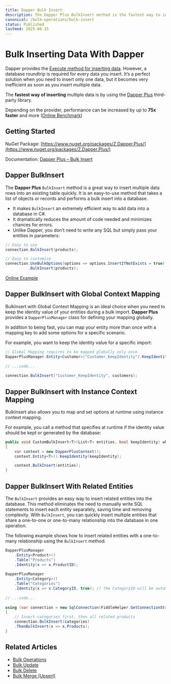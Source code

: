 ```yaml
---
title: Dapper Bulk Insert
description: The Dapper Plus BulkInsert method is the fastest way to insert entities in Dapper. Your performance is increased by up to 50x faster and more.
canonical: /bulk-operations/bulk-insert
status: Published
lastmod: 2025-06-15
---
```


# Bulk Inserting Data With Dapper

Dapper provides the [Execute method for inserting data](/non-query#dapper-insert). However, a database roundtrip is required for every data you insert. It’s a perfect solution when you need to insert only one data, but it becomes very inefficient as soon as you insert multiple data.

The **fastest way of inserting** multiple data is by using the [Dapper Plus](https://dapper-plus.net/) third-party library.

Depending on the provider, performance can be increased by up to **75x faster** and more ([Online Benchmark](https://dotnetfiddle.net/zlTePU))

## Getting Started

NuGet Package: [https://www.nuget.org/packages/Z.Dapper.Plus/](https://www.nuget.org/packages/Z.Dapper.Plus/)

Documentation: [Dapper Plus – Bulk Insert](https://dapper-plus.net/bulk-insert)

## Dapper BulkInsert

The **Dapper Plus** `BulkInsert` method is a great way to insert multiple data rows into an existing table quickly. It is an easy-to-use method that takes a list of objects or records and performs a bulk insert into a database. 

 - It makes `BulkInsert` an extremely efficient way to add data into a database in C#. 
 - It dramatically reduces the amount of code needed and minimizes chances for errors.  
 - Unlike Dapper, you don’t need to write any SQL but simply pass your entities in parameters:

```csharp
// Easy to use
connection.BulkInsert(products);

// Easy to customize
connection.UseBulkOptions(options => options.InsertIfNotExists = true)
		  .BulkInsert(products);
```

[Online Example](https://dotnetfiddle.net/6TTDXX)

## Dapper BulkInsert with Global Context Mapping

BulkInsert with Global Context Mapping is an ideal choice when you need to keep the identity value of your entities during a bulk import. **Dapper Plus** provides a `DapperPlusManager` class for defining your mapping globally.

In addition to being fast, you can map your entity more than once with a mapping key to add some options for a specific scenario.

For example, you want to keep the identity value for a specific import:

```csharp
// Global Mapping requires to be mapped globally only once
DapperPlusManager.Entity<Customer>("Customer_KeepIdentity").KeepIdentity(true);
 
// ...code...
 
connection.BulkInsert("Customer_KeepIdentity", customers);
```

## Dapper BulkInsert with Instance Context Mapping

BulkInsert also allows you to map and set options at runtime using instance context mapping.

For example, you call a method that specifies at runtime if the identity value should be kept or generated by the database:

```csharp
public void CustomBulkInsert<T>(List<T> entities, bool keepIdentity) where T: class
{
    var context = new DapperPlusContext();
    context.Entity<T>().KeepIdentity(keepIdentity);

    context.BulkInsert(entities);
}
```

## Dapper BulkInsert With Related Entities

The `BulkInsert` provides an easy way to insert related entities into the database. This method eliminates the need to manually write SQL statements to insert each entity separately, saving time and removing complexity. With `BulkInsert`, you can quickly insert multiple entities that share a one-to-one or one-to-many relationship into the database in one operation.

The following example shows how to insert related entities with a one-to-many relationship using the `BulkInsert` method.

```csharp
DapperPlusManager
    .Entity<Product>()
    .Table("Products")
    .Identity(x => x.ProductID);     
 
DapperPlusManager
    .Entity<Category>()
    .Table("Categories")
    .Identity(x => x.CategoryID, true); // the CategoryID will be automatically propagated
	
// ...code...
 
using (var connection = new SqlConnection(FiddleHelper.GetConnectionStringSqlServerW3Schools()))
{    
	// Insert categories first, then all related products
    connection.BulkInsert(categories)
	.ThenBulkInsert(x => x.Products);
}
```

## Related Articles

- [Bulk Operations](/bulk-operations)
- [Bulk Update](/bulk-operations/bulk-update)
- [Bulk Delete](/bulk-operations/bulk-delete)
- [Bulk Merge (Upsert)](/bulk-operations/bulk-merge)